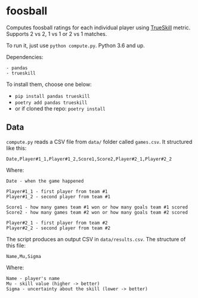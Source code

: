 # foosball

Computes foosball ratings for each individual player using [TrueSkill](https://trueskill.org/) metric. Supports 2 vs 2, 1 vs 1 or 2 vs 1 matches.

To run it, just use `python compute.py`. Python 3.6 and up.

Dependencies:
```
- pandas
- trueskill
```

To install them, choose one below:
- `pip install pandas trueskill`
- `poetry add pandas trueskill`
- or if cloned the repo: `poetry install`



## Data
`compute.py` reads a CSV file from `data/` folder called `games.csv`. It structured like this:
```
Date,Player#1_1,Player#1_2,Score1,Score2,Player#2_1,Player#2_2
```

Where:
```
Date - when the game happened

Player#1_1 - first player from team #1
Player#1_2 - second player from team #1

Score1 - how many games team #1 won or how many goals team #1 scored
Score2 - how many games team #2 won or how many goals team #2 scored

Player#2_1 - first player from team #2
Player#2_2 - second player from team #2
```
The script produces an output CSV in `data/results.csv`.
The structure of this file:
```
Name,Mu,Sigma
```

Where:
```
Name - player's name
Mu - skill value (higher -> better)
Sigma - uncertainty about the skill (lower -> better)
```
